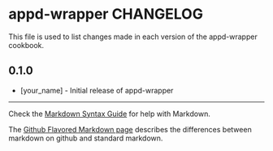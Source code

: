 # appd-wrapper CHANGELOG

This file is used to list changes made in each version of the appd-wrapper cookbook.

## 0.1.0
- [your_name] - Initial release of appd-wrapper

- - -
Check the [Markdown Syntax Guide](http://daringfireball.net/projects/markdown/syntax) for help with Markdown.

The [Github Flavored Markdown page](http://github.github.com/github-flavored-markdown/) describes the differences between markdown on github and standard markdown.
